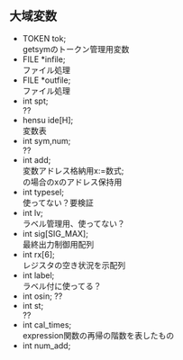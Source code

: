 ## 大域変数
- TOKEN tok;  
  getsymのトークン管理用変数
- FILE *infile;  
  ファイル処理
- FILE *outfile;  
  ファイル処理
- int spt;  
  ??
- hensu ide[H];  
  変数表
- int sym,num;  
  ??
- int add;  
  変数アドレス格納用x:=数式;  
  の場合のxのアドレス保持用
- int typesel;  
  使ってない？要検証
- int lv;  
  ラベル管理用、使ってない？
- int sig[SIG_MAX];  
  最終出力制御用配列
- int rx[6];  
  レジスタの空き状況を示配列
- int label;  
  ラベル付に使ってる？
- int osin;
  ??
- int st;  
  ??
- int cal_times;  
  expression関数の再帰の階数を表したもの
- int num_add;
